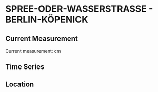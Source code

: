 # SPREE-ODER-WASSERSTRASSE - BERLIN-KÖPENICK

## Current Measurement

Current measurement: <Value topic="rivers/pegel-online/SOW/BERLIN-KOEPENICK/measurementValue"/> cm

## Time Series

<TimeSeries topic="rivers/pegel-online/SOW/BERLIN-KOEPENICK/measurementValue" period="week" />

## Location

<WorldMap>
  <Marker lat="52.429689750282876" lon="13.573985900031897" labelTopic="rivers/pegel-online/SOW/BERLIN-KOEPENICK/measurementValue" />
</WorldMap>
